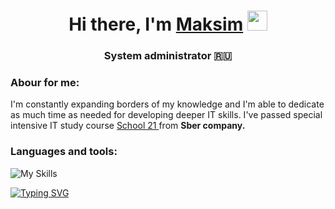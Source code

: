 <h1 align="center">Hi there, I'm <a href="https://t.me/work_zalogin" target="_blank">Maksim</a> 
<img src="https://github.com/blackcater/blackcater/raw/main/images/Hi.gif" height="32"/></h1>
<h3 align="center">System administrator 🇷🇺 </h3>


### Abour for me: ###
I'm constantly expanding borders of my knowledge and I'm able to dedicate as much time as needed for developing deeper IT skills. 
I've passed special intensive IT study course <a href="https://21-school.ru" target="_blank"> School 21 </a> from **Sber company.**

### Languages and tools: ###
![My Skills](https://skillicons.dev/icons?i=c,bash,html,css,js,vim,vscode,github)

<a href="https://git.io/typing-svg"><img src="https://readme-typing-svg.demolab.com?font=Fira+Code&pause=1000&color=4DAE16&width=435&lines=echo+%22Thanks+for+you+attention%22+;%3C3" alt="Typing SVG" /></a>


